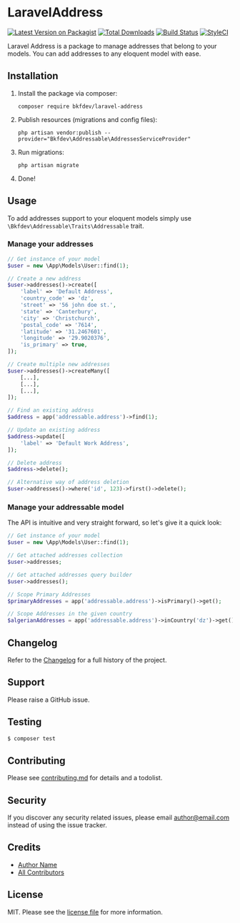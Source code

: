 # LaravelAddress

[![Latest Version on Packagist][ico-version]][link-packagist]
[![Total Downloads][ico-downloads]][link-downloads]
[![Build Status][ico-travis]][link-travis]
[![StyleCI][ico-styleci]][link-styleci]

Laravel Address is a package to manage addresses that belong to your models. You can add addresses to any eloquent model with ease.

## Installation

1. Install the package via composer:

    ```shell
    composer require bkfdev/laravel-address
    ```

2. Publish resources (migrations and config files):

    ```shell
    php artisan vendor:publish --provider="Bkfdev\Addressable\AddressesServiceProvider"
    ```

3. Run migrations:

    ```shell
    php artisan migrate
    ```

4. Done!

## Usage

To add addresses support to your eloquent models simply use `\Bkfdev\Addressable\Traits\Addressable` trait.

### Manage your addresses

```php
// Get instance of your model
$user = new \App\Models\User::find(1);

// Create a new address
$user->addresses()->create([
    'label' => 'Default Address',
    'country_code' => 'dz',
    'street' => '56 john doe st.',
    'state' => 'Canterbury',
    'city' => 'Christchurch',
    'postal_code' => '7614',
    'latitude' => '31.2467601',
    'longitude' => '29.9020376',
    'is_primary' => true,
]);

// Create multiple new addresses
$user->addresses()->createMany([
    [...],
    [...],
    [...],
]);

// Find an existing address
$address = app('addressable.address')->find(1);

// Update an existing address
$address->update([
    'label' => 'Default Work Address',
]);

// Delete address
$address->delete();

// Alternative way of address deletion
$user->addresses()->where('id', 123)->first()->delete();
```

### Manage your addressable model

The API is intuitive and very straight forward, so let's give it a quick look:

```php
// Get instance of your model
$user = new \App\Models\User::find(1);

// Get attached addresses collection
$user->addresses;

// Get attached addresses query builder
$user->addresses();

// Scope Primary Addresses
$primaryAddresses = app('addressable.address')->isPrimary()->get();

// Scope Addresses in the given country
$algerianAddresses = app('addressable.address')->inCountry('dz')->get();

```

## Changelog

Refer to the [Changelog](CHANGELOG.md) for a full history of the project.

## Support

Please raise a GitHub issue.

## Testing

```bash
$ composer test
```

## Contributing

Please see [contributing.md](contributing.md) for details and a todolist.

## Security

If you discover any security related issues, please email author@email.com instead of using the issue tracker.

## Credits

-   [Author Name][link-author]
-   [All Contributors][link-contributors]

## License

MIT. Please see the [license file](license.md) for more information.

[ico-version]: https://img.shields.io/packagist/v/bkfdev/laravel-address.svg?style=flat-square
[ico-downloads]: https://img.shields.io/packagist/dt/bkfdev/laravel-address.svg?style=flat-square
[ico-travis]: https://img.shields.io/travis/bkfdev/laravel-address/master.svg?style=flat-square
[ico-styleci]: https://styleci.io/repos/12345678/shield
[link-packagist]: https://packagist.org/packages/bkfdev/laravel-address
[link-downloads]: https://packagist.org/packages/bkfdev/laravel-address
[link-travis]: https://travis-ci.org/bkfdev/laravel-address
[link-styleci]: https://styleci.io/repos/12345678
[link-author]: https://github.com/bkfdev
[link-contributors]: ../../contributors
